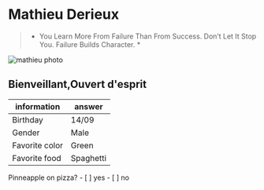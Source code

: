 # Mathieu Derieux

>* You Learn More From Failure Than From Success. Don’t Let It Stop You. Failure Builds Character. *

![mathieu photo](https://user-images.githubusercontent.com/84721817/119979750-a56b6300-bfbb-11eb-8855-bfabae2dc695.jpg)

## Bienveillant,Ouvert d'esprit  

information | answer
------------|---------
Birthday | 14/09
Gender | Male
Favorite color | Green
Favorite food | Spaghetti

Pinneapple on pizza?  - [ ] yes - [ ] no 